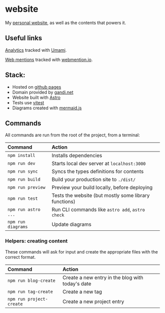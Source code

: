 # website

My [personal website](https://gohector.com), as well as the contents that powers it.

## Useful links

[Analytics](https://analytics.umami.is/share/4JOEokFotSrQAsr4/GoHector) tracked with [Umami](https://umami.is/).

[Web mentions](https://webmention.io/api/mentions.atom?token=RDJRXtZAj4QOKaiMWxgtXQ) tracked with [webmention.io](https://webmention.io/).

## Stack:

- Hosted on [github pages](https://pages.github.com/)
- Domain provided by [gandi.net](https://www.gandi.net/)
- Website built with [Astro](https://astro.build/)
- Tests use [vitest](https://vitest.dev/)
- Diagrams created with [mermaid.js](https://mermaid.js.org/)

## Commands

All commands are run from the root of the project, from a terminal:

| Command             | Action                                                |
| :------------------ | :---------------------------------------------------- |
| `npm install`       | Installs dependencies                                 |
| `npm run dev`       | Starts local dev server at `localhost:3000`           |
| `npm run sync`      | Syncs the types definitions for contents              |
| `npm run build`     | Build your production site to `./dist/`               |
| `npm run preview`   | Preview your build locally, before deploying          |
| `npm run test`      | Tests the website (but mostly some library functions) |
| `npm run astro ...` | Run CLI commands like `astro add`, `astro check`      |
| `npm run diagrams`  | Update diagrams                                       |

### Helpers: creating content

These commands will ask for input and create the appropriate files with the correct format.

| Command                  | Action                                           |
| :----------------------- | :----------------------------------------------- |
| `npm run blog-create`    | Create a new entry in the blog with today's date |
| `npm run tag-create`     | Create a new tag                                 |
| `npm run project-create` | Create a new project entry                       |

